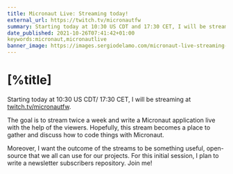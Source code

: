 ```yaml
---
title: Micronaut Live: Streaming today!
external_url: https://twitch.tv/micronautfw
summary: Starting today at 10:30 US CDT and 17:30 CET, I will be streaming at twitch.tv/micronautfw
date_published: 2021-10-26T07:41:42+01:00
keywords:micronaut,micronautlive
banner_image: https://images.sergiodelamo.com/micronaut-live-streaming-today.png
---
```


# [%title]

Starting today at 10:30 US CDT/ 17:30 CET, I will be streaming at [twitch.tv/micronautfw](https://twitch.tv/micronautfw). 

The goal is to stream twice a week and write a Micronaut application live with the help of the viewers. Hopefully, this stream becomes a place to gather and discuss how to code things with Micronaut. 

Moreover, I want the outcome of the streams to be something useful, open-source that we all can use for our projects. For this initial session, I plan to write a newsletter subscribers repository. Join me! 